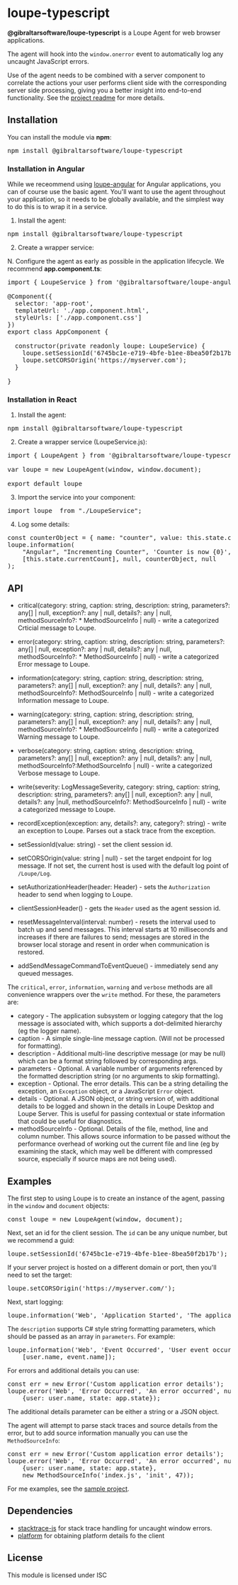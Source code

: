 # loupe-typescript
**@gibraltarsoftware/loupe-typescript** is a Loupe Agent for web browser applications.

The agent will hook into the <code>window.onerror</code> event to automatically log any uncaught JavaScript errors.

Use of the agent needs to be combined with a server component to correlate the actions your user performs client side with the corresponding server side processing, giving you a better insight into end-to-end functionality. See the [project readme](../README.md) for more details.

## Installation
You can install the module via **npm**:

<pre>
npm install @gibraltarsoftware/loupe-typescript
</pre>

### Installation in Angular

While we receommend using [loupe-angular](../loupe-angular) for Angular applications, you can of course use the basic agent. You'll want to use the agent throughout your application, so it needs to be globally available, and the simplest way to do this is to wrap it in a service.

1. Install the agent:

<pre>
npm install @gibraltarsoftware/loupe-typescript
</pre>

2. Create a wrapper service:


N. Configure the agent as early as possible in the application lifecycle. We recommend **app.component.ts**:

<pre>
import { LoupeService } from '@gibraltarsoftware/loupe-angular';

@Component({
  selector: 'app-root', 
  templateUrl: './app.component.html',
  styleUrls: ['./app.component.css']
})
export class AppComponent {

  constructor(private readonly loupe: LoupeService) {
    loupe.setSessionId('6745bc1e-e719-4bfe-b1ee-8bea50f2b17b');
    loupe.setCORSOrigin('https://myserver.com');
  }
  
}
</pre>

### Installation in React

1. Install the agent:

<pre>
npm install @gibraltarsoftware/loupe-typescript
</pre>

2. Create a wrapper service (LoupeService.js):

<pre>
import { LoupeAgent } from '@gibraltarsoftware/loupe-typescript';

var loupe = new LoupeAgent(window, window.document);

export default loupe
</pre>

3. Import the service into your component:

<pre>
import loupe  from "./LoupeService";
</pre>

4. Log some details:

<pre>
const counterObject = { name: "counter", value: this.state.currentCount };
loupe.information(
    "Angular", "Incrementing Counter", 'Counter is now {0}',
    [this.state.currentCount], null, counterObject, null
);
</pre>

## API
* critical(category: string, caption: string, description: string, parameters?: any[] | null, exception?: any | null, details?: any | null, methodSourceInfo?: * MethodSourceInfo | null) - write a categorized Crticial message to Loupe.
* error(category: string, caption: string, description: string, parameters?: any[] | null, exception?: any | null, details?: any | null, methodSourceInfo?: * MethodSourceInfo | null) - write a categorized Error message to Loupe.
* information(category: string, caption: string, description: string, parameters?: any[] | null, exception?: any | null, details?: any | null, methodSourceInfo?: MethodSourceInfo | null) - write a categorized Information message to Loupe.
* warning(category: string, caption: string, description: string, parameters?: any[] | null, exception?: any | null, details?: any | null, methodSourceInfo?: * MethodSourceInfo | null) - write a categorized Warning message to Loupe.
* verbose(category: string, caption: string, description: string, parameters?: any[] | null, exception?: any | null, details?: any | null, methodSourceInfo?:MethodSourceInfo | null) - write a categorized Verbose message to Loupe.
* write(severity: LogMessageSeverity, category: string, caption: string, description: string, parameters?: any[] | null, exception?: any | null, details?: any |null, methodSourceInfo?: MethodSourceInfo | null) - write a categorized message to Loupe.
* recordException(exception: any, details?: any, category?: string) - write an exception to Loupe. Parses out a stack trace from the exception.
* setSessionId(value: string) - set the client session id.
* setCORSOrigin(value: string | null) - set the target endpoint for log message. If not set, the current host is used with the default log point of <code>/Loupe/Log</code>.
* setAuthorizationHeader(header: Header) - sets the <code>Authorization</code> header to send when logging to Loupe.

* clientSessionHeader() - gets the <code>Header</code> used as the agent session id.
* resetMessageInterval(interval: number) - resets the interval used to batch up and send messages. This interval starts at 10 milliseconds and increases if there are failures to send; messages are stored in the browser local storage and resent in order when communication is restored.
* addSendMessageCommandToEventQueue() - immediately send any queued messages.

The <code>critical</code>, <code>error</code>, <code>information</code>, <code>warning</code> and <code>verbose</code> methods are all convenience wrappers over the <code>write</code> method. For these, the parameters are:

* category - The application subsystem or logging category that the log message is associated with, which supports a dot-delimited hierarchy (eg the logger name).
* caption - A simple single-line message caption. (Will not be processed for formatting).
* description - Additional multi-line descriptive message (or may be null) which can be a format string followed by corresponding args.
* parameters - Optional. A variable number of arguments referenced by the formatted description string (or no arguments to skip formatting).
* exception - Optional. The error details. This can be a string detailing the exception, an <code>Exception</code> object, or a JavaScript <code>Error</code> object.
* details - Optional. A JSON object, or string version of, with additional details to be logged and shown in the details in Loupe Desktop and Loupe Server. This is useful for passing contextual or state information that could be useful for diagnostics.
* methodSourceInfo - Optional. Details of the file, method, line and column number. This allows source information to be passed without the performance overhead of working out the current file and line (eg by examining the stack, which may well be different with compressed source, especially if source maps are not being used).

## Examples

The first step to using Loupe is to create an instance of the agent, passing in the <code>window</code> and <code>document</code> objects:

<pre>
const loupe = new LoupeAgent(window, document);
</pre>

Next, set an id for the client session. The <code>id</code> can be any unique number, but we recommend a guid:

<pre>
loupe.setSessionId('6745bc1e-e719-4bfe-b1ee-8bea50f2b17b');
</pre>

If your server project is hosted on a different domain or port, then you'll need to set the target:

<pre>
loupe.setCORSOrigin('https://myserver.com/');
</pre>

Next, start logging:

<pre>
loupe.information('Web', 'Application Started', 'The application has started');
</pre>

The <code>description</code> supports C# style string formatting parameters, which should be passed as an array in <code>parameters</code>. For example:

<pre>
loupe.information('Web', 'Event Occurred', 'User event occurred\r\nUser: {0}\r\nEvent: {1}',
    [user.name, event.name]);
</pre>

For errors and additional details you can use:

<pre>
const err = new Error('Custom application error details');
loupe.error('Web', 'Error Occurred', 'An error occurred', null, err,
    {user: user.name, state: app.state});
</pre>

The additional details parameter can be either a string or a JSON object.

The agent will attempt to parse stack traces and source details from the error, but to 
add source information manually you can use the <code>MethodSourceInfo</code>:

<pre>
const err = new Error('Custom application error details');
loupe.error('Web', 'Error Occurred', 'An error occurred', null, err,
    {user: user.name, state: app.state},
    new MethodSourceInfo('index.js', 'init', 47));
</pre>

For me examples, see the [sample project](../loupe-typescript-demos).

## Dependencies
* [stacktrace-js](https://www.npmjs.com/package/stacktrace-js) for stack trace handling for uncaught window errors.
* [platform](https://www.npmjs.com/package/platform) for obtaining platform details fo the client

## License
This module is licensed under ISC